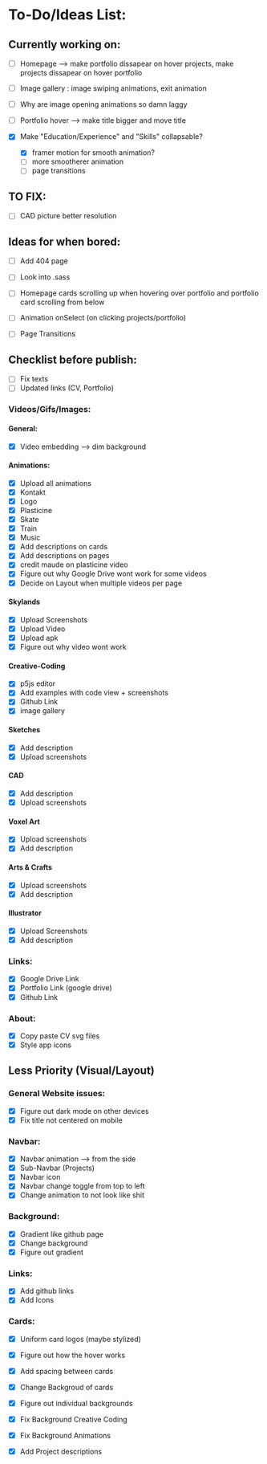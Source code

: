 # To-Do/Ideas List:


## Currently working on:

- [ ] Homepage --> make portfolio dissapear on hover projects, make projects dissapear on hover portfolio

- [ ] Image gallery : image swiping animations, exit animation

- [ ] Why are image opening animations so damn laggy

- [ ] Portfolio hover --> make title bigger and move title

- [x] Make "Education/Experience" and "Skills" collapsable?
    - [x] framer motion for smooth animation?
    - [ ] more smootherer animation
    - [ ] page transitions

## TO FIX:
- [ ] CAD picture better resolution

## Ideas for when bored:
- [ ] Add 404 page
- [ ] Look into .sass

- [ ] Homepage cards scrolling up when hovering over portfolio and portfolio card scrolling from below
- [ ] Animation onSelect (on clicking projects/portfolio)
- [ ] Page Transitions

## Checklist before publish:
- [ ] Fix texts
- [ ] Updated links (CV, Portfolio)

### Videos/Gifs/Images:

#### General:
- [x] Video embedding --> dim background

#### Animations:
- [x] Upload all animations
- [x] Kontakt
- [x] Logo
- [x] Plasticine
- [x] Skate
- [x] Train
- [x] Music
- [x] Add descriptions on cards
- [x] Add descriptions on pages
- [x] credit maude on plasticine video
- [x] Figure out why Google Drive wont work for some videos
- [x] Decide on Layout when multiple videos per page

#### Skylands
- [x] Upload Screenshots
- [x] Upload Video
- [x] Upload apk
- [x] Figure out why video wont work

#### Creative-Coding
- [x] p5js editor
- [x] Add examples with code view + screenshots
- [x] Github Link
- [x] image gallery

#### Sketches
- [x] Add description
- [x] Upload screenshots

#### CAD 
- [x] Add description
- [x] Upload screenshots

#### Voxel Art
- [x] Upload screenshots
- [x] Add description

#### Arts & Crafts
- [x] Upload screenshots
- [x] Add description

#### Illustrator
- [x] Upload Screenshots
- [x] Add description

### Links:
- [x] Google Drive Link
- [x] Portfolio Link (google drive)
- [x] Github Link

### About:
- [x] Copy paste CV svg files
- [x] Style app icons

## Less Priority (Visual/Layout)

### General Website issues:
- [x] Figure out dark mode on other devices
- [x] Fix title not centered on mobile

### Navbar:
- [x] Navbar animation --> from the side
- [x] Sub-Navbar (Projects)
- [x] Navbar icon
- [x] Navbar change toggle from top to left
- [x] Change animation to not look like shit

### Background:
- [x] Gradient like github page
- [x] Change background
- [x] Figure out gradient

### Links:
- [x] Add github links
- [x] Add Icons

### Cards:
- [x] Uniform card logos (maybe stylized)

- [x] Figure out how the hover works
- [x] Add spacing between cards
- [x] Change Backgroud of cards
- [x] Figure out individual backgrounds
- [x] Fix Background Creative Coding
- [x] Fix Background Animations
- [x] Add Project descriptions
